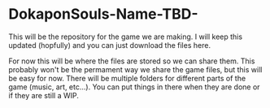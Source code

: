 # DokaponSouls-Name-TBD-
This will be the repository for the game we are making. I will keep this updated (hopfully) and you can just download the files here.

For now this will be where the files are stored so we can share them. This probably won't be the permament way we share the game files, but this will be easy for now.
There will be multiple folders for different parts of the game (music, art, etc...). You can put things in there when they are done or if they are still a WIP.
